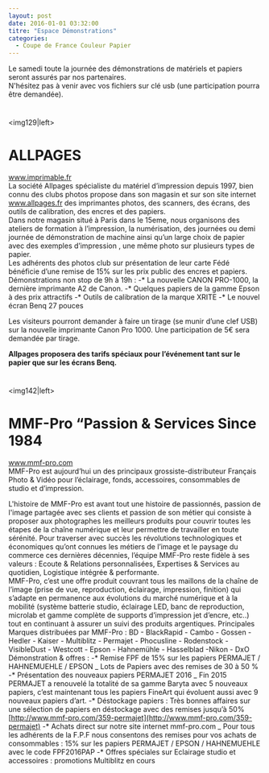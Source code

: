 ```yaml
---
layout: post
date: 2016-01-01 03:32:00
titre: "Espace Démonstrations"
categories:
  - Coupe de France Couleur Papier
---
```

Le samedi toute la journée des démonstrations de matériels et papiers seront assurés par nos partenaires.
<BR/>
N'hésitez pas à venir avec vos fichiers sur clé usb (une participation pourra être demandée).
<BR/>

#   

<img129|left>
# ALLPAGES
www.imprimable.fr
<BR/>
La société Allpages spécialiste du matériel d’impression depuis 1997,  bien connu des clubs photos propose dans son magasin et sur son site internet www.allpages.fr des imprimantes photos, des scanners, des écrans, des outils de calibration, des encres et des papiers.
<BR/>
Dans  notre magasin situé à  Paris dans le 15eme, nous organisons des ateliers de formation à l’impression, la numérisation, des journées ou demi journée de démonstration de machine ainsi qu’un large choix de papier avec des exemples d’impression , une même photo sur plusieurs types de papier.
<BR/>
Les adhérents des photos club sur présentation de leur carte Fédé bénéficie d’une remise de 15% sur les prix public des encres et papiers.
<BR/>
Démonstrations non stop de 9h à 19h :
-* La nouvelle CANON PRO-1000, la dernière imprimante A2 de Canon.
-* Quelques papiers de la gamme Epson à des prix attractifs
-* Outils de calibration de la marque XRITE
-* Le nouvel écran Benq 27 pouces
<BR/>

Les visiteurs pourront demander à faire un tirage (se munir d’une clef USB) sur la nouvelle imprimante Canon Pro 1000. Une participation de 5€ sera demandée par tirage.

<b>Allpages proposera des tarifs spéciaux pour l’événement tant sur le papier que sur les écrans Benq.</b>
<BR/>

#   

<img142|left>
# MMF-Pro “Passion & Services Since 1984
www.mmf-pro.com
<BR/>
MMF-Pro est aujourd’hui un des principaux grossiste-distributeur Français Photo & Vidéo pour l’éclairage, fonds, accessoires, consommables de studio et d’impression. 

L'histoire de MMF-Pro est avant tout une histoire de passionnés, passion de l'image partagée avec ses clients et passion de son métier qui consiste à proposer aux photographes les meilleurs produits pour couvrir toutes les étapes de la chaîne numérique et leur permettre de travailler en toute sérénité. Pour traverser avec succès les révolutions technologiques et économiques qu’ont connues les métiers de l’image et le paysage du commerce ces dernières décennies, l’équipe MMF-Pro reste fidèle à ses valeurs : Ecoute & Relations personnalisées, Expertises & Services au quotidien, Logistique intégrée & performante.
<BR/>
MMF-Pro, c’est une offre produit couvrant tous les maillons de la chaîne de l’image (prise de vue, reproduction, éclairage, impression, finition) qui s’adapte en permanence aux évolutions du marché numérique et à la mobilité (système batterie studio, éclairage LED, banc de reproduction, microlab et gamme complète de supports d’impression jet d’encre, etc..) tout en continuant à assurer un suivi des produits argentiques.
Principales Marques distribuées par MMF-Pro : BD - BlackRapid - Cambo - Gossen - Hedler - Kaiser - Multiblitz - Permajet - Phocusline - Rodenstock - VisibleDust - Westcott - Epson - Hahnemühle - Hasselblad -Nikon - DxO
<BR/>
Démonstration & offres :
-* Remise FPF de 15% sur les papiers PERMAJET / HAHNEMUEHLE / EPSON
_ Lots de Papiers avec des remises de 30 à 50 %
-* Présentation des nouveaux papiers PERMAJET 2016
_ Fin 2015 PERMAJET a renouvelé la totalité de sa gamme Baryta avec 5 nouveaux papiers, c’est maintenant tous les papiers FineArt qui évoluent aussi avec 9 nouveaux papiers d’art.
-* Déstockage papiers : Très bonnes affaires sur une sélection de papiers en déstockage avec des remises jusqu’à 50% 
[http://www.mmf-pro.com/359-permajet](http://www.mmf-pro.com/359-permajet)
-* Achats direct sur notre site internet mmf-pro.com
_ Pour tous les adhérents de la F.P.F nous consentons des remises pour vos achats de consommables :
15% sur les papiers PERMAJET / EPSON / HAHNEMUEHLE avec le code FPF2016PAP
-* Offres spéciales sur Eclairage studio et accessoires : promotions Multiblitz en cours
